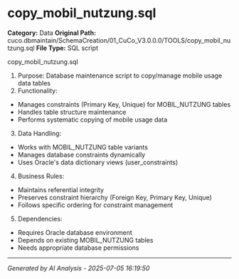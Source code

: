 # copy_mobil_nutzung.sql

**Category:** Data
**Original Path:** cuco.dbmaintain/SchemaCreation/01_CuCo_V3.0.0.0/TOOLS/copy_mobil_nutzung.sql
**File Type:** SQL script

copy_mobil_nutzung.sql
1. Purpose: Database maintenance script to copy/manage mobile usage data tables
2. Functionality:
- Manages constraints (Primary Key, Unique) for MOBIL_NUTZUNG tables
- Handles table structure maintenance
- Performs systematic copying of mobile usage data

3. Data Handling:
- Works with MOBIL_NUTZUNG table variants
- Manages database constraints dynamically
- Uses Oracle's data dictionary views (user_constraints)

4. Business Rules:
- Maintains referential integrity
- Preserves constraint hierarchy (Foreign Key, Primary Key, Unique)
- Follows specific ordering for constraint management

5. Dependencies:
- Requires Oracle database environment
- Depends on existing MOBIL_NUTZUNG tables
- Needs appropriate database permissions

---
*Generated by AI Analysis - 2025-07-05 16:19:50*
